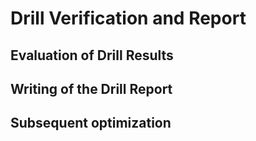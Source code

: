# Drill Verification and Report

## Evaluation of Drill Results

## Writing of the Drill Report

## Subsequent optimization